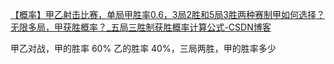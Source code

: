 [【概率】甲乙射击比赛，单局甲胜率0.6，3局2胜和5局3胜两种赛制甲如何选择？无限多局，甲获胜概率？_五局三胜制获胜概率计算公式-CSDN博客](https://blog.csdn.net/weixin_41888257/article/details/108371738)

甲乙对战，甲的胜率 60% 乙的胜率 40%，三局两胜，甲的胜率多少







